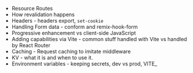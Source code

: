 - Resource Routes
- How revalidation happens
- Headers - headers export, `set-cookie`
- Handling Form data - conform and remix-hook-form
- Progressive enhancement vs client-side JavaScript
- Adding capabilities via Vite - common stuff handled with Vite vs handled by React Router
- Caching - Request caching to imitate middleware
- KV - what it is and when to use it.
- Environment variables - keeping secrets, dev vs prod, VITE\_

